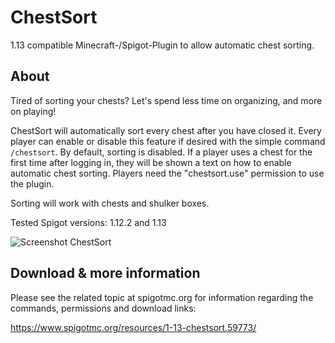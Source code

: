 # ChestSort
1.13 compatible Minecraft-/Spigot-Plugin to allow automatic chest sorting.

## About
Tired of sorting your chests? Let's spend less time on organizing, and more on playing!

ChestSort will automatically sort every chest after you have closed it. Every player can enable or disable this feature if desired with the simple command `/chestsort`. By default, sorting is disabled. If a player uses a chest for the first time after logging in, they will be shown a text on how to enable automatic chest sorting. Players need the "chestsort.use" permission to use the plugin.

Sorting will work with chests and shulker boxes.

Tested Spigot versions: 1.12.2 and 1.13

![Screenshot ChestSort](https://static.jeff-media.de/i/chestsortbeforeafter.jpg "Screenshot ChestSort")

## Download & more information
Please see the related topic at spigotmc.org for information regarding the commands, permissions and download links:

https://www.spigotmc.org/resources/1-13-chestsort.59773/
